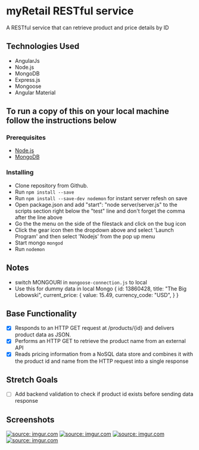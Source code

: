 # myRetail RESTful service

A RESTful service that can retrieve product and price details by ID

## Technologies Used

* AngularJs
* Node.js
* MongoDB
* Express.js
* Mongoose
* Angular Material

## To run a copy of this on your local machine follow the instructions below

### Prerequisites

- [Node.js](https://nodejs.org/en/)
- [MongoDB](https://www.mongodb.com/download-center/community)

### Installing
* Clone repository from Github.
* Run ```npm install --save```
* Run ```npm install --save-dev nodemon``` for instant server refesh on save
* Open package.json and add "start": "node server/server.js" to the scripts section right below the    "test" line and don't forget the comma after the line above
* Go the the menu on the side of the filestack and click on the bug icon
* Click the gear icon then the  dropdown above and select 'Launch Program' and then select 'Nodejs' from the pop up menu 
* Start mongo ```mongod```
* Run ```nodemon```

## Notes
* switch MONGOURI in ```mongoose-connection.js``` to local 
* Use this for dummy data in local Mongo
{
    id: 13860428,
    title: "The Big Lebowski",
    current_price: {
        value: 15.49,
        currency_code: "USD",
    }
}

## Base Functionality
- [x] Responds to an HTTP GET request at /products/{id} and delivers product data as JSON.
- [x] Performs an HTTP GET to retrieve the product name from an external API
- [x] Reads pricing information from a NoSQL data store and combines it with the product id and name from the HTTP request into a single response

## Stretch Goals
- [ ] Add backend validation to check if product id exists before sending data response

## Screenshots

<a href="https://imgur.com/1kFaFh8"><img src="https://i.imgur.com/1kFaFh8.png" title="source: imgur.com" /></a>
<a href="https://imgur.com/IYGZhlz"><img src="https://i.imgur.com/IYGZhlz.png" title="source: imgur.com" /></a>
<a href="https://imgur.com/KsWiQkm"><img src="https://i.imgur.com/KsWiQkm.png" title="source: imgur.com" /></a>
<a href="https://imgur.com/9ZKxslI"><img src="https://i.imgur.com/9ZKxslI.png" title="source: imgur.com" /></a>
